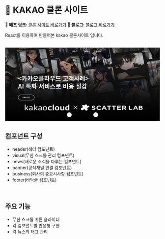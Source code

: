 # 🐣 KAKAO 클론 사이트

**🚀 배포 링크**: [클론 사이트 바로가기](https://illustrious-palmier-afbdf9.netlify.app/)
**🚀 블로그**: [블로그 바로가기](https://blog.naver.com/auroratime020715/223843566110)

React를 이용하여 만들어본 kakao 클론사이트 입니다.

<br>
  <img src="./kakao.png"/> 
<br>

## 컴포넌트 구성

- header(헤더 컴포넌트)
- visual(무한 스크롤 관리 컴포넌트)
- news(새로운 소식을 다루는 컴포넌트)
- banner(공식채널 연결 컴포넌트)
- business(회사의 중요시사항 컴포넌트)
- footer(바닥글 컴포넌트)

<br>

## 주요 기능

- 무한 스크롤 버튼 슬라이더
- 각 컴포넌트별 반응형 구현
- 각 뉴스의 태그 관리

<br>
